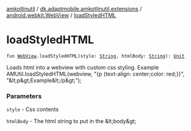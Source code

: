 [amkotlinutil](../../index.md) / [dk.adaptmobile.amkotlinutil.extensions](../index.md) / [android.webkit.WebView](index.md) / [loadStyledHTML](load-styled-h-t-m-l.md)

# loadStyledHTML

`fun `[`WebView`](https://developer.android.com/reference/android/webkit/WebView.html)`.loadStyledHTML(style: `[`String`](https://kotlinlang.org/api/latest/jvm/stdlib/kotlin/-string/index.html)`, htmlBody: `[`String`](https://kotlinlang.org/api/latest/jvm/stdlib/kotlin/-string/index.html)`): `[`Unit`](https://kotlinlang.org/api/latest/jvm/stdlib/kotlin/-unit/index.html)

Loads html into a webview with custom css styling. Example
AMUtil.loadStyledHTML(webview, "{p {text-align: center;color: red;}}", "&amp;lt;p&amp;gt;Example&amp;lt;/p&amp;gt;");

### Parameters

`style` - Css contents

`htmlBody` - The html string to put in the &amp;lt;body&amp;gt;